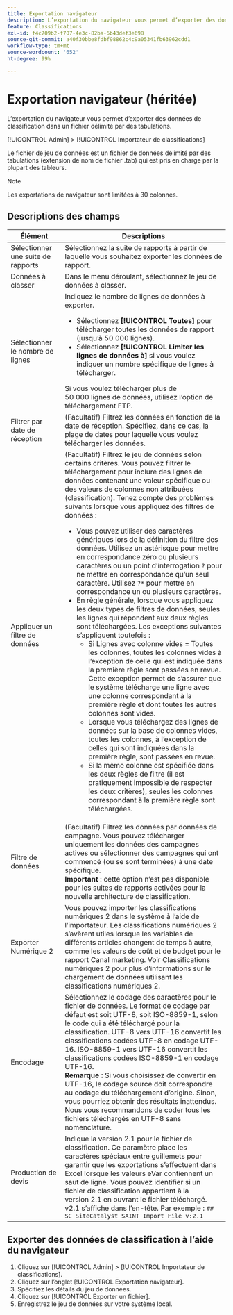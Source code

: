 ```yaml
---
title: Exportation navigateur
description: L’exportation du navigateur vous permet d’exporter des données de classification dans un fichier délimité par des tabulations.
feature: Classifications
exl-id: f4c709b2-f707-4e3c-82ba-6b43def3e698
source-git-commit: a40f30bbe8fdbf98862c4c9a05341fb63962cdd1
workflow-type: tm+mt
source-wordcount: '652'
ht-degree: 99%

---
```


# Exportation navigateur (héritée)

L’exportation du navigateur vous permet d’exporter des données de classification dans un fichier délimité par des tabulations.

[!UICONTROL Admin] > [!UICONTROL Importateur de classifications]

Le fichier de jeu de données est un fichier de données délimité par des tabulations (extension de nom de fichier .tab) qui est pris en charge par la plupart des tableurs.

>[!NOTE]
>Les exportations de navigateur sont limitées à 30 colonnes.

## Descriptions des champs

| Élément | Descriptions |
| --- | --- |
| Sélectionner une suite de rapports | Sélectionnez la suite de rapports à partir de laquelle vous souhaitez exporter les données de rapport. |
| Données à classer  | Dans le menu déroulant, sélectionnez le jeu de données à classer. |
| Sélectionner le nombre de lignes | Indiquez le nombre de lignes de données à exporter.<ul><li>Sélectionnez **[!UICONTROL Toutes]** pour télécharger toutes les données de rapport (jusqu’à 50 000 lignes).</li><li>Sélectionnez **[!UICONTROL Limiter les lignes de données à]** si vous voulez indiquer un nombre spécifique de lignes à télécharger.</li></ul>Si vous voulez télécharger plus de 50 000 lignes de données, utilisez l’option de téléchargement FTP. |
| Filtrer par date de réception | (Facultatif) Filtrez les données en fonction de la date de réception. Spécifiez, dans ce cas, la plage de dates pour laquelle vous voulez télécharger les données. |
| Appliquer un filtre de données | (Facultatif) Filtrez le jeu de données selon certains critères. Vous pouvez filtrer le téléchargement pour inclure des lignes de données contenant une valeur spécifique ou des valeurs de colonnes non attribuées (classification). Tenez compte des problèmes suivants lorsque vous appliquez des filtres de données :<ul><li>Vous pouvez utiliser des caractères génériques lors de la définition du filtre des données. Utilisez un astérisque pour mettre en correspondance zéro ou plusieurs caractères ou un point d’interrogation `?` pour ne mettre en correspondance qu’un seul caractère. Utilisez `?*` pour mettre en correspondance un ou plusieurs caractères.</li><li>En règle générale, lorsque vous appliquez les deux types de filtres de données, seules les lignes qui répondent aux deux règles sont téléchargées. Les exceptions suivantes s’appliquent toutefois :<ul><li>Si Lignes avec colonne vides = Toutes les colonnes, toutes les colonnes vides à l’exception de celle qui est indiquée dans la première règle sont passées en revue. Cette exception permet de s’assurer que le système télécharge une ligne avec une colonne correspondant à la première règle et dont toutes les autres colonnes sont vides.</li><li>Lorsque vous téléchargez des lignes de données sur la base de colonnes vides, toutes les colonnes, à l’exception de celles qui sont indiquées dans la première règle, sont passées en revue.</li><li>Si la même colonne est spécifiée dans les deux règles de filtre (il est pratiquement impossible de respecter les deux critères), seules les colonnes correspondant à la première règle sont téléchargées.</li></ul></ul> |
| Filtre de données | (Facultatif) Filtrez les données par données de campagne. Vous pouvez télécharger uniquement les données des campagnes actives ou sélectionner des campagnes qui ont commencé (ou se sont terminées) à une date spécifique.<br>**Important** : cette option n’est pas disponible pour les suites de rapports activées pour la nouvelle architecture de classification. |
| Exporter Numérique 2 | Vous pouvez importer les classifications numériques 2 dans le système à l’aide de l’importateur. Les classifications numériques 2 s’avèrent utiles lorsque les variables de différents articles changent de temps à autre, comme les valeurs de coût et de budget pour le rapport Canal marketing. Voir Classifications numériques 2 pour plus d’informations sur le chargement de données utilisant les classifications numériques 2. |
| Encodage | Sélectionnez le codage des caractères pour le fichier de données. Le format de codage par défaut est soit UTF-8, soit ISO-8859-1, selon le code qui a été téléchargé pour la classification. UTF-8 vers UTF-16 convertit les classifications codées UTF-8 en codage UTF-16. ISO-8859-1 vers UTF-16 convertit les classifications codées ISO-8859-1 en codage UTF-16.<br>**Remarque :** Si vous choisissez de convertir en UTF-16, le codage source doit correspondre au codage du téléchargement d’origine. Sinon, vous pourriez obtenir des résultats inattendus. Nous vous recommandons de coder tous les fichiers téléchargés en UTF-8 sans nomenclature. |
| Production de devis | Indique la version 2.1 pour le fichier de classification. Ce paramètre place les caractères spéciaux entre guillemets pour garantir que les exportations s’effectuent dans Excel lorsque les valeurs eVar contiennent un saut de ligne. Vous pouvez identifier si un fichier de classification appartient à la version 2.1 en ouvrant le fichier téléchargé. v2.1 s’affiche dans l’en-tête. Par exemple : `## SC SiteCatalyst SAINT Import File v:2.1` |

## Exporter des données de classification à l’aide du navigateur

1. Cliquez sur [!UICONTROL Admin] > [!UICONTROL Importateur de classifications].
1. Cliquez sur l’onglet [!UICONTROL Exportation navigateur].
1. Spécifiez les détails du jeu de données.
1. Cliquez sur [!UICONTROL Exporter un fichier].
1. Enregistrez le jeu de données sur votre système local.
